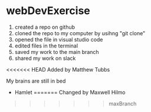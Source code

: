 # webDevExercise

1. created a repo on github
2. cloned the repo to my computer by usihng "git clone"
3. opened  the file in visual studio code
4. edited files in the terminal
5. saved my work to the main branch
6. shared my work on slack

<<<<<<< HEAD
Added by Matthew Tubbs


My brains are still in bed
- Hamlet
=======
Changed by Maxwell Hilmo
>>>>>>> maxBranch
